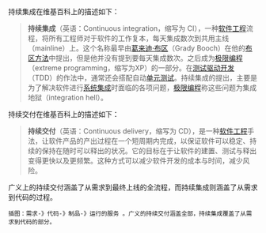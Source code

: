 持续集成在维基百科上的描述如下：

> **持续集成**（英语：Continuous integration，缩写为 CI），一种[软件工程](https://zh.wikipedia.org/wiki/%E8%BB%9F%E9%AB%94%E5%B7%A5%E7%A8%8B)流程，将所有工程师对于软件的工作复本，每天集成数次到共用主线（mainline）上。这个名称最早由[葛来迪·布区](https://zh.wikipedia.org/wiki/%E8%91%9B%E4%BE%86%E8%BF%AA%C2%B7%E5%B8%83%E5%8D%80)（Grady Booch）在他的[布区方法](https://zh.wikipedia.org/w/index.php?title=%E5%B8%83%E5%8D%80%E6%96%B9%E6%B3%95&action=edit&redlink=1)中提出，但是他并没有提到要每天集成数次。之后成为[极限编程](https://zh.wikipedia.org/wiki/%E6%9E%81%E9%99%90%E7%BC%96%E7%A8%8B)（extreme programming，缩写为XP）的一部分。在[测试驱动开发](https://zh.wikipedia.org/wiki/%E6%B5%8B%E8%AF%95%E9%A9%B1%E5%8A%A8%E5%BC%80%E5%8F%91)（TDD）的作法中，通常还会搭配自动[单元测试](https://zh.wikipedia.org/wiki/%E5%8D%95%E5%85%83%E6%B5%8B%E8%AF%95)。持续集成的提出，主要是为了解决软件进行[系统集成](https://zh.wikipedia.org/wiki/%E7%B3%BB%E7%B5%B1%E6%95%B4%E5%90%88)时面临的各项问题，[极限编程](https://zh.wikipedia.org/wiki/%E6%9E%81%E9%99%90%E7%BC%96%E7%A8%8B)称这些问题为集成地狱（integration hell）。

持续交付在维基百科上的描述如下：

> **持续交付**（英语：Continuous delivery，缩写为 CD），是一种[软件工程](https://zh.wikipedia.org/wiki/%E8%BB%9F%E9%AB%94%E5%B7%A5%E7%A8%8B)手法，让软件产品的产出过程在一个短周期内完成，以保证软件可以稳定、持续的保持在随时可以释出的状况。它的目标在于让软件的建置、测试与释出变得更快以及更频繁。这种方式可以减少软件开发的成本与时间，减少风险。

广义上的持续交付涵盖了从需求到最终上线的全流程，而持续集成则涵盖了从需求到代码的过程。

```
插图：需求-》代码-》制品-》运行的服务 。广义的持续交付涵盖全部，持续集成覆盖了从需求到代码的部分。
```



